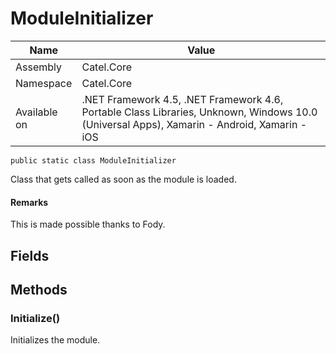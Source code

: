 

# ModuleInitializer

Name|Value
---|---
Assembly|Catel.Core
Namespace|Catel.Core
Available on|.NET Framework 4.5, .NET Framework 4.6, Portable Class Libraries, Unknown, Windows 10.0 (Universal Apps), Xamarin - Android, Xamarin - iOS

```
public static class ModuleInitializer
```

Class that gets called as soon as the module is loaded.

#### Remarks

This is made possible thanks to Fody.



## Fields

## Methods

### Initialize()

Initializes the module.



